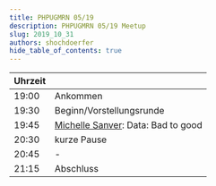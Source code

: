 ```yaml
---
title: PHPUGMRN 05/19
description: PHPUGMRN 05/19 Meetup
slug: 2019_10_31
authors: shochdoerfer
hide_table_of_contents: true
---
```


| Uhrzeit |                                                                     | 
|---------|---------------------------------------------------------------------|
| 19:00   | Ankommen                                                            |
| 19:30   | Beginn/Vorstellungsrunde                                            |
| 19:45   | [Michelle Sanver](https://phpc.social/@michelle): Data: Bad to good |
| 20:30   | kurze Pause                                                         |
| 20:45   | -                                                                   |
| 21:15   | Abschluss                                                           |

